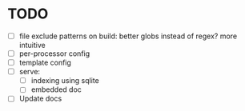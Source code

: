 # TODO

- [ ] file exclude patterns on build: better globs instead of regex?
  more intuitive
- [ ] per-processor config
- [ ] template config
- [ ] serve:
  - [ ] indexing using sqlite
  - [ ] embedded doc
- [ ] Update docs
